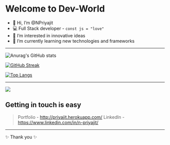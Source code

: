 # Welcome to Dev-World

- 👋 Hi, I’m @NPriyajit
- 💻 Full Stack developer - ```const js = "love"```
- 👀 I’m interested in innovative ideas
- 🌱 I’m currently learning new technologies and frameworks
___

![Anurag's GitHub stats](https://github-readme-stats.vercel.app/api?username=NPriyajit&show_icons=true&theme=onedark&text_color=ccf&title_color=56d364)

[![GitHub Streak](https://github-readme-streak-stats.herokuapp.com/?user=NPriyajit&background=282c34&sideLabels=ccf&theme=highcontrast&border=fff&fire=56d364&ring=1c982a&currStreakLabel=56d364)](https://git.io/streak-stats)

[![Top Langs](https://github-readme-stats.vercel.app/api/top-langs/?username=NPriyajit&langs_count=5&card_width=495&bg_color=282c34&text_color=ccf&title_color=56d364&custom_title=Good%20At%20These)](https://github.com/anuraghazra/github-readme-stats)

___

![](https://komarev.com/ghpvc/?username=NPriyajit&color=brightgreen&label=Travellers)

## Getting in touch is easy
> Portfolio - http://priyajit.herokuapp.com/
> LinkedIn - https://www.linkedin.com/in/n-priyajit/

___

✨ Thank you ✨


<!---
NPriyajit/NPriyajit is a ✨ special ✨ repository because its `README.md` (this file) appears on your GitHub profile.
You can click the Preview link to take a look at your changes.
--->
